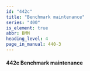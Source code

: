 ```yaml
---
id: "442c"
title: "Benchmark maintenance"
series: "400"
is_element: true
abbr: BMM
heading_level: 4
page_in_manual: 440-3
---
```


#### 442c Benchmark maintenance